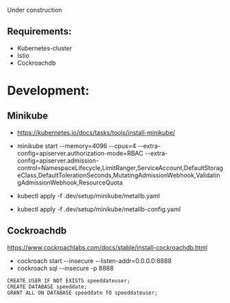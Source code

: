 Under construction

## Requirements:
- Kubernetes-cluster
- Istio
- Cockroachdb

# Development:
## Minikube
- https://kubernetes.io/docs/tasks/tools/install-minikube/
- minikube start --memory=4096 --cpus=4 --extra-config=apiserver.authorization-mode=RBAC --extra-config=apiserver.admission-control=NamespaceLifecycle,LimitRanger,ServiceAccount,DefaultStorageClass,DefaultTolerationSeconds,MutatingAdmissionWebhook,ValidatingAdmissionWebhook,ResourceQuota

- kubectl apply -f .dev/setup/minikube/metallb.yaml
- kubectl apply -f .dev/setup/minikube/metallb-config.yaml

## Cockroachdb

https://www.cockroachlabs.com/docs/stable/install-cockroachdb.html


- cockroach start --insecure --listen-addr=0.0.0.0:8888
- cockroach sql --insecure -p 8888

 ````
 CREATE USER IF NOT EXISTS speeddateuser; 
 CREATE DATABASE speeddate; 
 GRANT ALL ON DATABASE speeddate TO speeddateuser;
 ````
